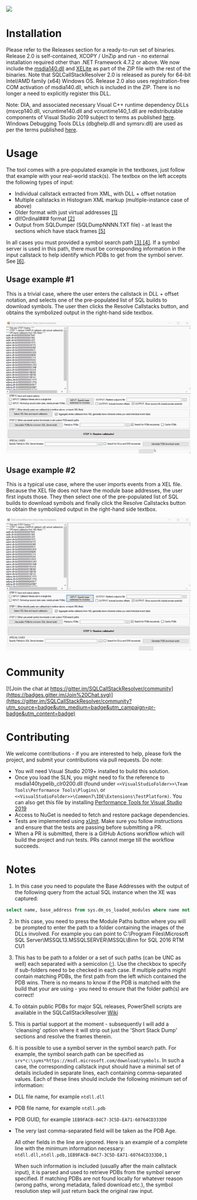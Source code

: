 [![](https://github.com/arvindshmicrosoft/SQLCallStackResolver/workflows/Build%20SQLCallStackResolver/badge.svg)](https://github.com/arvindshmicrosoft/SQLCallStackResolver/actions)
# Installation
Please refer to the Releases section for a ready-to-run set of binaries. Release 2.0 is self-contained, XCOPY / UnZip and run - no external installation required other than .NET Framework 4.7.2 or above. We now include the [msdia140.dll](https://blogs.msdn.microsoft.com/calvin_hsia/2016/07/30/whats-in-a-pdb-file-use-the-debug-interface-access-sdk/) and [XELite](https://www.nuget.org/packages/Microsoft.SqlServer.XEvent.XELite/) as part of the ZIP file with the rest of the binaries. Note that SQLCallStackResolver 2.0 is released as purely for 64-bit Intel/AMD family (x64) Windows OS. Release 2.0 also uses registration-free COM activation of msdia140.dll, which is included in the ZIP. There is no longer a need to explicitly register this DLL.

Note: DIA, and associated necessary Visual C++ runtime dependency DLLs (msvcp140.dll, vcruntime140.dll and vcruntime140_1.dll are redistributable components of Visual Studio 2019 subject to terms as published [here](https://docs.microsoft.com/en-us/visualstudio/releases/2019/redistribution). Windows Debugging Tools DLLs (dbghelp.dll and symsrv.dll) are used as per the terms published [here](https://docs.microsoft.com/en-us/legal/windows-sdk/redist#debugging-tools-for-windows).

# Usage
The tool comes with a pre-populated example in the textboxes, just follow that example with your real-world stack(s). The textbox on the left accepts the following types of input:

* Individual callstack extracted from XML, with DLL + offset notation
* Multiple callstacks in Histogram XML markup (multiple-instance case of above)
* Older format with just virtual addresses [[1]](#footnote1)
* dll!Ordinal### format [[2]](#footnote2)
* Output from SQLDumper (SQLDumpNNNN.TXT file) - at least the sections which have stack frames [[5]](#footnote5)

In all cases you must provided a symbol search path [[3]](#footnote3),[[4]](#footnote4). If a symbol server is used in this path, there must be corresponding information in the input callstack to help identify which PDBs to get from the symbol server. See [[6]](#footnote6).

## Usage example #1
This is a trivial case, where the user enters the callstack in DLL + offset notation, and selects one of the pre-populated list of SQL builds to download symbols. The user then clicks the Resolve Callstacks button, and obtains the symbolized output in the right-hand side textbox.

![](images/1_ModOffset_Text.gif)

## Usage example #2
This is a typical use case, where the user imports events from a XEL file. Because the XEL file does not have the module base addresses, the user first inputs those. They then select one of the pre-populated list of SQL builds to download symbols and finally click the Resolve Callstacks button to obtain the symbolized output in the right-hand side textbox.

![](images/2_XEL_Address.gif)

# Community
[![Join the chat at https://gitter.im/SQLCallStackResolver/community](https://badges.gitter.im/Join%20Chat.svg)](https://gitter.im/SQLCallStackResolver/community?utm_source=badge&utm_medium=badge&utm_campaign=pr-badge&utm_content=badge)

# Contributing
We welcome contributions - if you are interested to help, please fork the project, and submit your contributions via pull requests. Do note:

* You will need Visual Studio 2019+ installed to build this solution.
* Once you load the SLN, you might need to fix the reference to msdia140typelib_clr0200.dll (found under `<<VisualStudioFolder>>\Team Tools\Performance Tools\Plugins\` or `<<VisualStudioFolder>>\Common7\IDE\Extensions\TestPlatform)`. You can also get this file by installing [Performance Tools for Visual Studio 2019](https://visualstudio.microsoft.com/downloads/#performance-tools-for-visual-studio-2019)
* Access to NuGet is needed to fetch and restore package dependencies.
* Tests are implemented using [xUnit](https://xunit.net/docs/getting-started/netfx/visual-studio#run-tests-visualstudio). Make sure you follow instructions and ensure that the tests are passing before submitting a PR.
* When a PR is submitted, there is a GitHub Actions workflow which will build the project and run tests. PRs cannot merge till the workflow succeeds.

# Notes
1. <a name="footnote1"></a>In this case you need to populate the Base Addresses with the output of the following query from the actual SQL instance when the XE was captured:
``` sql
select name, base_address from sys.dm_os_loaded_modules where name not like '%.rll'
```
2. <a name="footnote2"></a>In this case, you need to press the Module Paths button where you will be prompted to enter the path to a folder containing the images of the DLLs involved. For example you can point to C:\Program Files\Microsoft SQL Server\MSSQL13.MSSQLSERVER\MSSQL\Binn for SQL 2016 RTM CU1

3. <a name="footnote3"></a>This has to be path to a folder or a set of such paths (can be UNC as well) each separated with a semicolon (;). Use the checkbox to specify if sub-folders need to be checked in each case. If multiple paths might contain matching PDBs, the first path from the left which contained the PDB wins. There is no means to know if the PDB is matched with the build that your are using - you need to ensure that the folder path(s) are correct!

4. <a name="footnote4"></a>To obtain public PDBs for major SQL releases, PowerShell scripts are available in the SQLCallStackResolver [Wiki](https://github.com/arvindshmicrosoft/SQLCallStackResolver/wiki/Obtaining-symbol-files-(.PDB)-for-SQL-Server-Releases)

5. <a name="footnote5"></a>This is partial support at the moment - subsequently I will add a 'cleansing' option where it will strip out just the 'Short Stack Dump' sections and resolve the frames therein.

6. <a name="footnote6"></a>It is possible to use a symbol server in the symbol search path. For example, the symbol search path can be specified as `srv*c:\syms*https://msdl.microsoft.com/download/symbols`. In such a case, the corresponding callstack input should have a minimal set of details included in separate lines, each containing comma-separated values. Each of these lines should include the following minimum set of information:
* DLL file name, for example `ntdll.dll`
* PDB file name, for example `ntdll.pdb`
* PDB GUID, for example `1EB9FACB-04C7-3C5D-EA71-60764CD333D0`
* The very last comma-separated field will be taken as the PDB Age.

    All other fields in the line are ignored. Here is an example of a complete line with the minimum information necessary:
    `ntdll.dll,ntdll.pdb,1EB9FACB-04C7-3C5D-EA71-60764CD333D0,1`

    When such information is included (usually after the main callstack input), it is parsed and used to retrieve PDBs from the symbol server specified. If matching PDBs are not found locally for whatever reason (wrong paths, wrong metadata, failed download etc.), the symbol resolution step will just return back the original raw input.
